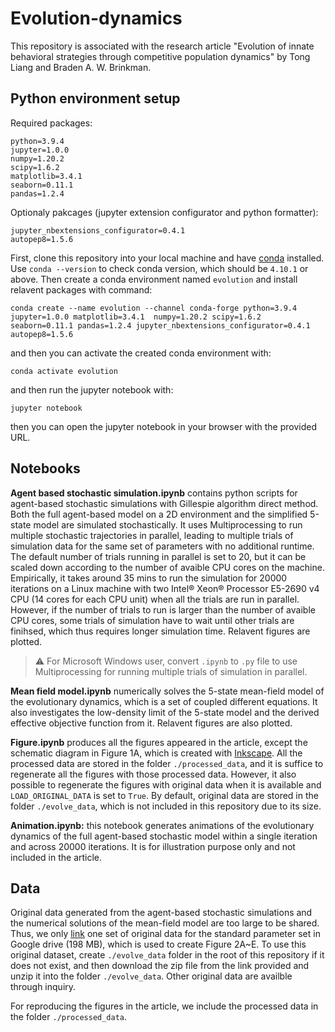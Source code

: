 # Evolution-dynamics
This repository is associated with the research article "Evolution of innate behavioral strategies through competitive population dynamics" by Tong Liang and Braden A. W. Brinkman.

## Python environment setup
Required packages:
```
python=3.9.4
jupyter=1.0.0
numpy=1.20.2
scipy=1.6.2
matplotlib=3.4.1
seaborn=0.11.1
pandas=1.2.4
```
Optionaly pakcages (jupyter extension configurator and python formatter):
```
jupyter_nbextensions_configurator=0.4.1
autopep8=1.5.6
```
First, clone this repository into your local machine and have [conda](https://docs.conda.io/en/latest/miniconda.html) installed.
Use `conda --version` to check conda version, which should be `4.10.1` or above.
Then create a conda environment named `evolution` and install relavent packages with command:
```
conda create --name evolution --channel conda-forge python=3.9.4 jupyter=1.0.0 matplotlib=3.4.1  numpy=1.20.2 scipy=1.6.2 seaborn=0.11.1 pandas=1.2.4 jupyter_nbextensions_configurator=0.4.1 autopep8=1.5.6 
```
and then you can activate the created conda environment with:
```
conda activate evolution
```
and then run the jupyter notebook with:
```
jupyter notebook
```
then you can open the jupyter notebook in your browser with the provided URL.

## Notebooks
**Agent based stochastic simulation.ipynb** contains python scripts for agent-based stochastic simulations with Gillespie algorithm direct method. Both the full agent-based model on a 2D environment and the simplified 5-state model are simulated stochastically. It uses Multiprocessing to run multiple stochastic trajectories in parallel, leading to multiple trials of simulation data for the same set of parameters with no additional runtime. The default number of trials running in parallel is set to 20, but it can be scaled down according to the number of avaible CPU cores on the machine. Empirically, it takes around 35 mins to run the simulation for 20000 iterations on a Linux machine with two Intel&reg; Xeon&reg; Processor E5-2690 v4 CPU (14 cores for each CPU unit)  when all the trials are run in parallel. However, if the number of trials to run is larger than the number of avaible CPU cores, some trials of simulation have to wait until other trials are finihsed, which thus requires longer simulation time. Relavent figures are plotted.
> :warning: For Microsoft Windows user, convert `.ipynb` to `.py` file to use Multiprocessing for running multiple trials of simulation in parallel.

**Mean field model.ipynb** numerically solves the 5-state mean-field model of the evolutionary dynamics, which is a set of coupled different equations. It also investigates the low-density limit of the 5-state model and the derived effective objective function from it. Relavent figures are also plotted.

**Figure.ipynb** produces all the figures appeared in the article, except the schematic diagram in Figure 1A, which is created with [Inkscape](https://inkscape.org/). All the processed data are stored in the folder `./processed_data`, and it is suffice to regenerate all the figures with those processed data. However, it also possible to regenerate the figures with original data when it is available and `LOAD_ORIGINAL_DATA` is set to `True`. By default, original data are stored in the folder `./evolve_data`, which is not included in this repository due to its size.

**Animation.ipynb:** this notebook generates animations of the evolutionary dynamics of the full agent-based stochastic model within a single iteration and across 20000 iterations. It is for illustration purpose only and not included in the article.

## Data
Original data generated from the agent-based stochastic simulations and the numerical solutions of the mean-field model are too large to be shared. Thus, we only [link](https://drive.google.com/drive/folders/1MzI-knWeDv4_KMGwptgoQgzGVM8ILfOH?usp=sharing) one set of original data for the standard parameter set in Google drive (198 MB), which is used to create Figure 2A~E. To use this original dataset, create `./evolve_data` folder in the root of this repository if it does not exist, and then download the zip file from the link provided and unzip it into the folder `./evolve_data`. Other original data are availble through inquiry. 

For reproducing the figures in the article, we include the processed data in the folder `./processed_data`.
